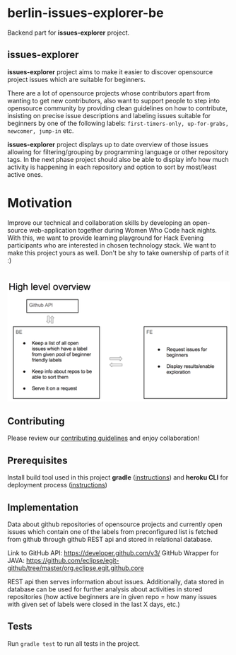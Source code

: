 # berlin-issues-explorer-be

Backend part for **issues-explorer** project.
 

## issues-explorer

 **issues-explorer** project aims to make it easier to discover opensource project issues which are suitable for beginners.

There are a lot of opensource projects whose contributors apart from wanting to get new contributors, also want to support people to step into opensource community by providing clean guidelines on how to contribute, insisting on precise issue descriptions and labeling issues suitable for beginners by one of the following labels: `first-timers-only, up-for-grabs, newcomer, jump-in` etc.
  
**issues-explorer** project displays up to date overview of those issues allowing for filtering/grouping by programming language or other repository tags. In the next phase project should also be able to display info how much activity is happening in each repository and option to sort by most/least active ones.

# Motivation

Improve our technical and collaboration skills by developing an open-source web-application together during Women Who Code hack nights.
With this, we want to provide learning playground for Hack Evening participants who are interested in chosen technology stack. We want to make this project yours as well. Don't be shy to take ownership of parts of it :)

#

![project components](project_overview.png)

## Contributing

Please review our [contributing guidelines](CONTRIBUTING.md) and enjoy collaboration! 

## Prerequisites  

Install build tool used in this project **gradle** ([instructions](https://gradle.org/install/)) and **heroku CLI** for deployment process ([instructions](https://devcenter.heroku.com/articles/heroku-cli#download-and-install))

## Implementation

Data about github repositories of opensource projects and currently open issues which contain one of the labels from preconfigured list is fetched from github through github REST api and stored in relational database.

Link to GitHub API: https://developer.github.com/v3/
GitHub Wrapper for JAVA: https://github.com/eclipse/egit-github/tree/master/org.eclipse.egit.github.core


REST api then serves information about issues. Additionally, data stored in database can be used for further analysis about activities in stored repositories (how active beginners are in given repo = how many issues with given set of labels were closed in the last X days, etc.) 

## Tests

Run `gradle test` to run all tests in the project.
